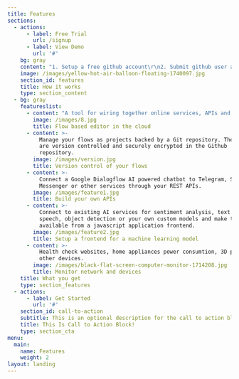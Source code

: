 ```yaml
---
title: Features
sections:
  - actions:
      - label: Free Trial
        url: /signup
      - label: View Demo
        url: '#'
    bg: gray
    content: "1. Setup a free github account\r\n2. Submit github user and token\r\n3. We setup your cloud based platform in minutes\r\n4. Start building your flows. (examples included) \r\n5. Deploy for production"
    image: /images/yellow-hot-air-balloon-floating-1740097.jpg
    section_id: features
    title: How it works
    type: section_content
  - bg: gray
    featureslist:
      - content: "A tool for wiring together online services, APIs and hardware devices.\r\n\nWe provide a browser-based editor that makes it easy to set up flows using a wide range of nodes."
        image: /images/8.jpg
        title: Flow based editor in the cloud
      - content: >-
          Manage your flows as projects backed by a Git repository. The flows
          are version controlled and securely encrypted in the Github
          repository.
        image: /images/version.jpg
        title: Version control of your flows
      - content: >-
          Connect a Google Dialogflow AI powered chatbot to Telegram, Slack,
          Messenger or other services through your REST APIs.
        image: /images/feature1.jpg
        title: Build your own APIs
      - content: >-
          Connect to existing AI services for sentiment analysis, text to
          speech, object detection or your own custom models and make them
          available from a javascript application frontend.
        image: /images/feature2.jpg
        title: Setup a frontend for a machine learning model
      - content: >-
          Health check websites, home appliances power consumtion, 3D printer or
          other devices.
        image: /images/black-flat-screen-computer-monitor-1714208.jpg
        title: Monitor network and devices
    title: What you get
    type: section_features
  - actions:
      - label: Get Started
        url: '#'
    section_id: call-to-action
    subtitle: This is an optional description for the call to action block.
    title: This Is Call to Action Block!
    type: section_cta
menu:
  main:
    name: Features
    weight: 2
layout: landing
---
```


